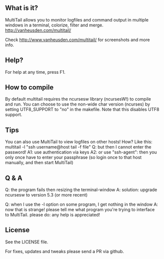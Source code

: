 What is it?
-----------
MultiTail allows you to monitor logfiles and command output in multiple windows in a terminal, colorize, filter and merge. http://vanheusden.com/multitail/

Check http://www.vanheusden.com/multitail/ for screenshots and more info.


Help?
-----
For help at any time, press F1.


How to compile
--------------
By default multitail requires the ncursesw library (ncursesW!) to compile and run.
You can choose to use the non-wide char version (ncurses) by setting UTF8_SUPPORT to "no"
in the makefile. Note that this disables UTF8 support.


Tips
----
You can also use MultiTail to view logfiles on other hosts!
How?
Like this:
multitail -l "ssh username@host tail -f file"
Q: but then I cannot enter the password!
A1: use authentication via keys
A2: or use "ssh-agent": then you only once have to enter your passphrase (so login once
    to that host manually, and then start MultiTail)


Q & A
-----
Q: the program fails then resizing the terminal-window
A: solution: upgrade ncursesw to version 5.3 (or more recent)

Q: when I use the -l option on some program, I get nothing in the window
A: now that is strange! please tell me what program you're trying to interface to MultiTail.
   please do: any help is appreciated!


License
-------
See the LICENSE file.


For fixes, updates and tweaks please send a PR via github.

